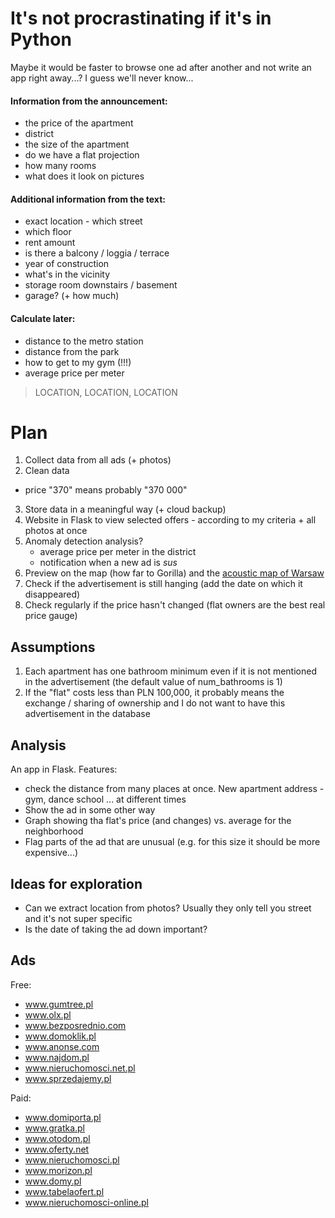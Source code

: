 # It's not procrastinating if it's in Python

Maybe it would be faster to browse one ad after another and not write an app right away...? 
I guess we'll never know...

#### Information from the announcement:
- the price of the apartment
- district
- the size of the apartment
- do we have a flat projection
- how many rooms
- what does it look on pictures

#### Additional information from the text:
- exact location - which street
- which floor
- rent amount
- is there a balcony / loggia / terrace
- year of construction
- what's in the vicinity
- storage room downstairs / basement
- garage? (+ how much)

#### Calculate later:
- distance to the metro station
- distance from the park
- how to get to my gym (!!!)
- average price per meter

> LOCATION, LOCATION, LOCATION

# Plan
1. Collect data from all ads (+ photos)
2. Clean data
- price "370" means probably "370 000"
3. Store data in a meaningful way (+ cloud backup)
4. Website in Flask to view selected offers - according to my criteria + all photos at once
5. Anomaly detection analysis?
    - average price per meter in the district
    - notification when a new ad is _sus_
6. Preview on the map (how far to Gorilla) and the [acoustic map of Warsaw](http://mapa.um.warszawa.pl/mapaApp1/mapa?service=mapa_akustyczna&L=PL&X=7501841.83526767&Y=5782957.86084302&S=15&O=0&T=7dffc0100100001007fff004xA9)  
7. Check if the advertisement is still hanging (add the date on which it disappeared)
8. Check regularly  if the price hasn't changed (flat owners are the best real price gauge)


## Assumptions
1. Each apartment has one bathroom minimum even if it is not mentioned in the advertisement (the default value of num_bathrooms is 1)
2. If the "flat" costs less than PLN 100,000, it probably means the exchange / sharing of ownership and I do not want to have this advertisement in the database


## Analysis
An app in Flask. Features:
- check the distance from many places at once. New apartment address - gym, 
  dance school ... at different times
- Show the ad in some other way
- Graph showing tha flat's price (and changes) vs. average for the neighborhood
- Flag parts of the ad that are unusual (e.g. for this size it should be more expensive...)


## Ideas for exploration
- Can we extract location from photos? Usually they only tell you street and it's not super specific
- Is the date of taking the ad down important?

## Ads

Free:
 - www.gumtree.pl
 - www.olx.pl
 - www.bezposrednio.com
 - www.domoklik.pl
 - www.anonse.com
 - www.najdom.pl
 - www.nieruchomosci.net.pl
 - www.sprzedajemy.pl

Paid:
 - www.domiporta.pl
 - www.gratka.pl
 - www.otodom.pl
 - www.oferty.net
 - www.nieruchomosci.pl
 - www.morizon.pl
 - www.domy.pl
 - www.tabelaofert.pl
 - www.nieruchomosci-online.pl
